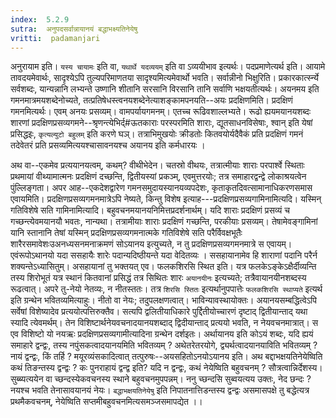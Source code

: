 ```yaml
---
index:  5.2.9
sutra:  अनुपदसर्वान्नायानयं बद्धाभक्ष्यतिनेयेषु
vritti:  padamanjari
---
```


अनुरायाम इति। `यस्य चायामः` इति वा, `यथार्थे यदव्ययम्` इति वा ऽव्ययीभाव इत्यर्थः। पदप्रमाणेत्यर्थ इति। आयामे तावदयमेवार्थः, सादृश्येऽपि तुल्यपरिमाणतया सादृश्यमित्यमेवार्थो भवति। सर्वान्नीनो भिक्षुरिति। प्रकारकार्त्स्न्ये सर्वशब्दः, यान्यन्नानि लभ्यन्ते उष्णानि शीतानि सरसानि विरसानि तानि सर्वाणि भक्षयतीत्यर्थः। अयनमय इति गमनमात्रमयशब्देनोच्यते, तत्प्रतिषेधस्त्वनयशब्देनेत्याशङ्कामपनयति--अयः प्रदक्षिणमिति। प्रदक्षिणं गमनमित्यर्थः। एवम् अनयः प्रसव्यम्। वामपर्यायगमनम्। एतच्च रूढिवशाल्लभ्यते। रूढो ह्ययमयानयशब्दः शारणां प्रदक्षिणप्रसव्यगमने--श्रृणन्त्येभिर्द्#ऊतकाराः परस्परमिति शाराः, द्यूतसाधनविसेषाः, श्वान् इति येषां प्रसिद्धइः, `कृत्यल्युटो बहुलम्` इति करणे घञ्। तत्राभिमुखयोः क्रीडतोः कितवयोर्यदैवैकं प्रति प्रदक्षिणं गमनं तदेवेतरं प्रति प्रसव्यमित्ययश्चासावनयश्च अयानय इति कर्मधारयः ।

अथ वा--एकमेव प्रत्ययानयत्वम्, कथम्? वीथीभेदेन। चतस्रो वीथयः, तत्रात्मीयाः शाराः परपार्श्वे स्थिताः प्रथमायां वीथ्यामात्मनः प्रदक्षिणं दच्छन्ति, द्वितीयस्यां प्रकञ्म्, एवमुत्तरयोः; तत्र समाहारद्वन्द्वे लोकाश्रयत्वेन पुंल्लिङ्गता। 
अपर आह--एकदेशद्वारेण गमनसमुदायस्यानयव्यपदेशः, कृताकृतदिवत्सामानाधिकरणसमास एवायमिति। प्रदक्षिणप्रसव्यगमनमात्रेऽपि नेष्यते, किन्तु विशेष इत्याह---प्रदक्षिणप्रसव्यगामिनामित्यदि। यस्मिन् गतिविशेषे सति गामिनामित्यादि। बहुवचनमयानयनिमित्तप्रदर्शनार्थम्। यदि शाराः प्रदक्षिणं प्रसव्यं च गच्छन्त्येवमयानयौ भवतः, नान्यथा। तत्रामीयाः शाराः प्रदक्षिणं गच्छन्ति, परकीयाः प्रसव्यम्। तेषामेवङ्गामिनां यानि स्तानानि तेषां यस्मिन् प्रदक्षिणप्रसव्यगमनात्मके गतिविशेषे सति परैर्विवक्षभूतैः शारैरसमावेशःउअनध्यसनमनाक्रमणं सोऽयानय इत्युच्यते, न तु प्रदक्षिणप्रसव्यगमनमात्रे स एवायम्।  एवंरूपोऽथानयो यदा ससहायैः शारेः पदान्यदिष्ठीयन्ते यदा वेदितव्यः । ससहायानामेव हि शाराणां पदानि परैर्न शक्यन्तेऽध्यासितुम्। असहायानां तु भक्तयत् एव। फलकशिरसि स्थित इति। यत्र फलकेऽङ्केऽक्षैर्दीव्यन्ति तस्य शिरोभूतं यत्र स्थानं कितवानां प्रसिद्धं तत्र सिथितः शारः `अयानयीनः` इत्यच्यते; तत्रैवायानयीनशब्दस्य रूढत्वात्।
अपरे तु-नेयो नेतव्यः, न नीतस्ततः। तत्र `शिरसि स्तितः` इत्यर्थानुपपात्तेः `फलकशिरसि स्थाप्यते` इत्यर्थ इति ग्रन्थेन भवितव्यमित्याहुः। नीतो वा नेयः; तदुपलक्षणत्वात्। भाविन्यावस्थायोक्तः। अयानयसम्बद्धित्वेऽपि सर्वेषां विशेष्यादेव प्रत्ययोत्पत्तिरुक्तैव। सत्यपि द्वलितीयाधिकारे पुर्द्दितीयोच्चारणं दृष्टाद् द्वितीयान्ताद् यथा स्यादि त्येवमर्थम्। तेन विशिष्टार्थनेयवचनादयानयशब्दाद् द्विदीयान्ताद् प्रत्ययो भवति, न नेयवचनमात्रात्। स एव विशिष्टो यो नयऋः प्रदक्षिणप्रसव्यगामीत्यादिना ग्रन्थेन दर्शइतः।
अर्थायानय इति कोऽयं शब्दः, यदि ह्ययं समाहारे द्वन्द्वः, तस्य नपुंसकत्वादयानयमिति भवितव्यम् ? अथेतरेतरयोगे, द्व्यर्थत्वादयानयाविति भवितव्यम् ? नायं द्वन्द्वः, किं तर्हि ? मयूरव्यंसकादित्वात् तत्पुरुषः--अयसहितोऽनयोऽयानय इति। अथ बद्दाभक्षयतिनेयेष्विति कथं तिङन्तस्य द्वन्द्वः ? कः पुनराहायं द्वन्द्व इति? यदि न द्वन्द्वः, कथं नेयेष्विति बहुवचनम् ? सौत्रत्वान्निर्देशस्य। सुब्ब्यत्ययेन वा च्छन्दस्येकवचनस्य स्थाने बहुवचनमुपपन्नम्। ननु च्छन्दसि सुब्वयत्यय उक्तः, नेद छन्दः ? नयश्च भवति तेनासावयानयं नेयः। `बद्धाभक्षयतिनेयेषु` इति निपातनात्तिडन्तस्य द्वन्द्वः असमासपक्षे तु बद्धेत्यत्र प्रथमैकवचनम्, नेयेष्विति सप्तमीबहुवचनमित्यसमञ्जसमापद्येत ।।  

